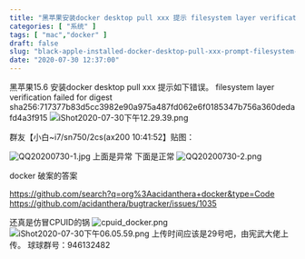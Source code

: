 ```yaml
---
title: "黑苹果安装docker desktop pull xxx 提示 filesystem layer verification failed for digest sha256: 错误"
categories: [ "系统" ]
tags: [ "mac","docker" ]
draft: false
slug: "black-apple-installed-docker-desktop-pull-xxx-prompt-filesystem-la-x-yer-verification-failed-for-digest-sha256-error"
date: "2020-07-30 12:37:00"
---
```


黑苹果15.6 安装docker desktop pull xxx 提示如下错误。
filesystem layer verification failed for digest sha256:717377b83d5cc3982e90a975a487fd062e6f0185347b756a360dedafd4a3f915
![iShot2020-07-30下午12.29.39.png][1]


<!--more-->

群友【小白~i7/sn750/2cs(ax200  10:41:52】贴图：

![QQ20200730-1.jpg][2]
上面是异常
下面是正常
![QQ20200730-2.png][3]


docker 破案的答案

https://github.com/search?q=org%3Aacidanthera+docker&type=Code
https://github.com/acidanthera/bugtracker/issues/1035

还真是仿冒CPUID的锅
![cpuid_docker.png][4]
![iShot2020-07-30下午06.05.59.png][5]
上传时间应该是29号吧，由宪武大佬上传。
球球群号：946132482


  [1]: https://imgs.gnux.cn/usr/uploads/2020/07/2283238994.png
  [2]: https://imgs.gnux.cn/usr/uploads/2020/08/1729562569.jpg
  [3]: https://imgs.gnux.cn/usr/uploads/2020/07/3400525703.png
  [4]: https://imgs.gnux.cn/usr/uploads/2020/07/3573323014.png
  [5]: https://imgs.gnux.cn/usr/uploads/2020/07/533467158.png